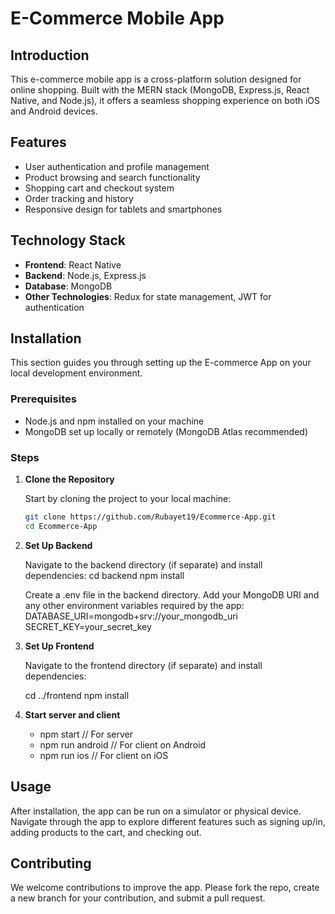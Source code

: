 # E-Commerce Mobile App

## Introduction
This e-commerce mobile app is a cross-platform solution designed for online shopping. Built with the MERN stack (MongoDB, Express.js, React Native, and Node.js), it offers a seamless shopping experience on both iOS and Android devices.

## Features
- User authentication and profile management
- Product browsing and search functionality
- Shopping cart and checkout system
- Order tracking and history
- Responsive design for tablets and smartphones

## Technology Stack
- **Frontend**: React Native
- **Backend**: Node.js, Express.js
- **Database**: MongoDB
- **Other Technologies**: Redux for state management, JWT for authentication

## Installation

This section guides you through setting up the E-commerce App on your local development environment.

### Prerequisites

- Node.js and npm installed on your machine
- MongoDB set up locally or remotely (MongoDB Atlas recommended)

### Steps

1. **Clone the Repository**

   Start by cloning the project to your local machine:

   ```bash
   git clone https://github.com/Rubayet19/Ecommerce-App.git
   cd Ecommerce-App
   
2. **Set Up Backend**

   Navigate to the backend directory (if separate) and install dependencies:
   cd backend
   npm install

   Create a .env file in the backend directory. Add your MongoDB URI and any other environment variables required by the app:
   DATABASE_URI=mongodb+srv://your_mongodb_uri
   SECRET_KEY=your_secret_key

3. **Set Up Frontend**

   Navigate to the frontend directory (if separate) and install dependencies:
   
   cd ../frontend
   npm install

4. **Start server and client**
   - npm start // For server
   - npm run android // For client on Android
   - npm run ios // For client on iOS


## Usage
After installation, the app can be run on a simulator or physical device. Navigate through the app to explore different features such as signing up/in, adding products to the cart, and checking out.

## Contributing
We welcome contributions to improve the app. Please fork the repo, create a new branch for your contribution, and submit a pull request.


